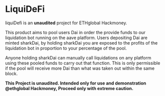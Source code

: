 # LiquiDeFi


liquiDefi is an **unaudited** project for ETHglobal Hackmoney.

This product aims to pool users Dai in order the provide funds to our liquidation bot running on the aave platform. Users depositing Dai are minted sharkDai, by holding sharkDai you are exposed to the profits of the liquidation bot in proportion to your percentage of the pool.

Anyone holding sharkDai can manually call liquidations on any platform using these pooled funds to carry out that function. This is only permissible if the pool will receive more Dai than what was taken out within the same block.

**This Project is unaudited. Intended only for use and demonstration @ethglobal Hackmoney, Proceed only with extreme caution.**
